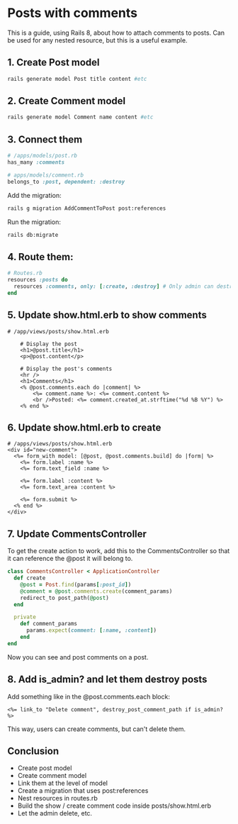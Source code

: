 # Posts with comments 

This is a guide, using Rails 8, about how to attach comments to posts. Can be used 
for any nested resource, but this is a useful example.

## 1. Create Post model

```bash
rails generate model Post title content #etc
```

## 2. Create Comment model

```bash
rails generate model Comment name content #etc
```

## 3. Connect them

```ruby
# /apps/models/post.rb
has_many :comments
```

```ruby
# apps/models/comment.rb
belongs_to :post, dependent: :destroy
```

Add the migration:

```bash
rails g migration AddCommentToPost post:references 
```

Run the migration:

```bash 
rails db:migrate
```

## 4. Route them:

```ruby
# Routes.rb
resources :posts do 
  resources :comments, only: [:create, :destroy] # Only admin can destroy 
end
```

## 5. Update show.html.erb to show comments
    
```erb
# /app/views/posts/show.html.erb

    # Display the post
    <h1>@post.title</h1>
    <p>@post.content</p>
    
    # Display the post's comments
    <hr />
    <h1>Comments</h1>
    <% @post.comments.each do |comment| %>
        <%= comment.name %>: <%= comment.content %>
        <br />Posted: <%= comment.created_at.strftime("%d %B %Y") %>
    <% end %>
```

## 6. Update show.html.erb to create

```erb
# /apps/views/posts/show.html.erb
<div id="new-comment">
  <%= form_with model: [@post, @post.comments.build] do |form| %>
    <%= form.label :name %>
    <%= form.text_field :name %>

    <%= form.label :content %>
    <%= form.text_area :content %>

    <%= form.submit %>
  <% end %>
</div>
```

## 7. Update CommentsController

To get the create action to work, add this to the CommentsController so that 
it can reference the @post it will belong to.

```ruby 
class CommentsController < ApplicationController 
  def create 
    @post = Post.find(params[:post_id])
    @comment = @post.comments.create(comment_params)
    redirect_to post_path(@post)
  end

  private 
    def comment_params 
      params.expect(comment: [:name, :content])
    end
end
```

Now you can see and post comments on a post.

## 8. Add is_admin? and let them destroy posts

Add something like in the @post.comments.each block:

```erb
<%= link_to "Delete comment", destroy_post_comment_path if is_admin? %>
```

This way, users can create comments, but can't delete them.

## Conclusion

- Create post model
- Create comment model 
- Link them at the level of model
- Create a migration that uses post:references 
- Nest resources in routes.rb
- Build the show / create comment code inside posts/show.html.erb
- Let the admin delete, etc.